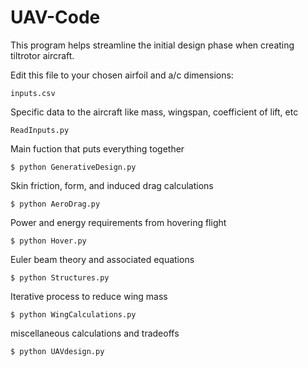 # UAV-Code

This program helps streamline the initial design phase when creating tiltrotor aircraft.

Edit this file to your chosen airfoil and a/c dimensions:
```
inputs.csv
```

Specific data to the aircraft like mass, wingspan, coefficient of lift, etc
```
ReadInputs.py
```

Main fuction that puts everything together
```
$ python GenerativeDesign.py
```

Skin friction, form, and induced drag calculations
```
$ python AeroDrag.py
```

Power and energy requirements from hovering flight
```
$ python Hover.py
```

Euler beam theory and associated equations
```
$ python Structures.py
```

Iterative process to reduce wing mass
```
$ python WingCalculations.py
```

miscellaneous calculations and tradeoffs
```
$ python UAVdesign.py
```

